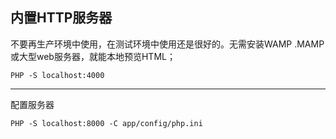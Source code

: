 ## **内置HTTP服务器**

不要再生产环境中使用，在测试环境中使用还是很好的。无需安装WAMP .MAMP 或大型web服务器，就能本地预览HTML；

```
PHP -S localhost:4000
```

---

配置服务器

```
PHP -S localhost:8000 -C app/config/php.ini
```



